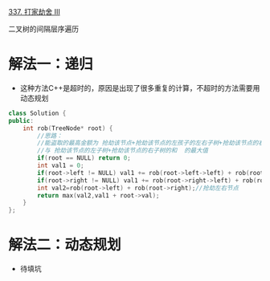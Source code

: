 [337. 打家劫舍 III](https://leetcode-cn.com/problems/house-robber-iii/description/)

二叉树的间隔层序遍历



# 解法一：递归
- 这种方法C++是超时的，原因是出现了很多重复的计算，不超时的方法需要用动态规划

```C++
class Solution {
public:
    int rob(TreeNode* root) {
        //思路：
        //能盗取的最高金额为 抢劫该节点+抢劫该节点的左孩子的左右子树+抢劫该节点的右孩子的左右子树
        //与 抢劫该节点的左子树+抢劫该节点的右子树的和  的最大值
        if(root == NULL) return 0;
        int val1 = 0;
        if(root->left != NULL) val1 += rob(root->left->left) + rob(root->left->right);
        if(root->right != NULL) val1 += rob(root->right->left) + rob(root->right->right);
        int val2=rob(root->left) + rob(root->right);//抢劫左右节点
        return max(val2,val1 + root->val);
    }
};
```
# 解法二：动态规划
- 待填坑